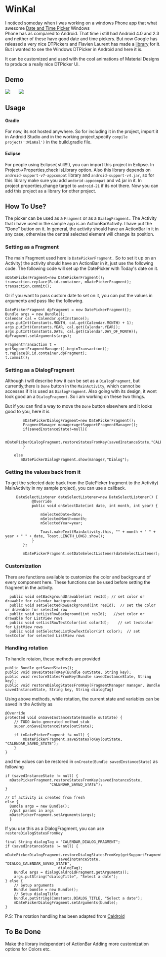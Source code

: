 # WinKal
I noticed someday when i was working on a windows Phone app that what awesome [Date and Time Picker](http://www.geekchamp.com/articles/wp7-datepicker-and-timepicker-in-depth--api-and-customization) Windows  
Phone has as compared to Android. That time i still had Android 4.0 and 2.3 and neither of these have good date and time pickers.
But now Google has released a very nice DTPickers and Flavien Laurent has made a [library](https://github.com/flavienlaurent/datetimepicker) for it. But i 
wanted to see the Windows DTPicker in Android and here it is.  
    
It can be customized and used with the cool animations of Material Designs to produce a really nice DTPicker UI.  

  
## Demo  

![](http://i.imgur.com/NQhlajw.png) &nbsp; &nbsp; &nbsp; ![](http://winkal.16mb.com/winwin4.gif)


## Usage  
#### Gradle

For now, its not hosted anywhere. So for including it in the project, import it in Android Studio and in the working
project,specify ```compile project(':WinKal')``` in the build.gradle file.

#### Eclipse

For people using Eclipse( still!!!), you can import this project in Eclipse. In Project->Properties,check isLibrary option.
Also this library depends on ```android-support-v7-appcompat``` library and ```android-support-v4.jar```, so for this library make sure you add ```andorid-appcompat``` and v4 jar in it.
In project.properties,change target to ```android-21``` if its not there. Now you can add this project as a library for other project.

## How To Use?

The picker can be used as a ```Fragment``` or as a ```DialogFragment.```
The Activity that i have used in the sample app is an ActionBarActivity. I have put the "Done" button on it. In general, the activity should have an ActionBar in it in any case, otherwise the central selected element will change its position. 

### Setting as a Fragment
The main Fragment used here is ```DatePickerFragment.``` So to set it up on an Activity( the activity should have an ActionBar in it, just use the following code. The following code will set up the DatePicker with Today's date on it.
```
mDatePickerFragment=new DatePickerFragment();
transaction.replace(R.id.container, mDatePickerFragment);
transaction.commit();
```

Or if you want to pass custom date to set on it, you can put the values in arguments and pass like the following.
```
DatePickerFragment dpFragment = new DatePickerFragment();
Bundle args = new Bundle();
Calendar cal = Calendar.getInstance();
args.putInt(Constants.MONTH, cal.get(Calendar.MONTH) + 1);
args.putInt(Constants.YEAR, cal.get(Calendar.YEAR));
args.putInt(Constants.DATE, cal.get(Calendar.DAY_OF_MONTH));
dpFragment.setArguments(args);

FragmentTransaction t = getSupportFragmentManager().beginTransaction();
t.replace(R.id.container,dpFragment);
t.commit();
```


### Setting as a DialogFragment

Although i will describe how it can be set as a ```DialogFragment```, but currently,there is ```Done``` button in the ```MainActivity```, which cannot be accesses if it is used as ```DialogFragment```. Also going with its design, it wont look good an a ```DialogFragment```.  So i am working on these two things.

But if you can find a way to move the ```Done``` button elsewhere and it looks good to you, here it is
```
        mDatePickerDialogFragment=new DatePickerFragment();
        FragmentManager manager=getSupportFragmentManager();
        if(savedInstanceState!=null){

                mDatePickerDialogFragment.restoreStatesFromKey(savedInstanceState,"CALENDAR_SAVED_STATE");
        }

    else
       mDatePickerDialogFragment.show(manager,"Dialog");
```

### Getting the values back from it
To get the selected date back from the DatePicker fragment to the Activity( MainActivity in my sample project), you can use a callback.
```
     DateSelectListener dateSelectListener=new DateSelectListener() {
            @Override
            public void onSelectDate(int date, int month, int year) {

                mSelectedDate=date;
                mSelectedMonth=month;
                mSelectedYear=year;

                Toast.makeText(MainActivity.this, "" + month + " " + year + " " + date, Toast.LENGTH_LONG).show();
            }
        };

        mDatePickerFragment.setDateSelectListener(dateSelectListener);
```

### Customization 
There are functions available to customize the color and background of every component here. These functions can be used before setting the fragment in the activity.
```
  public void setBackgroundDrawable(int resId); // set color or drawable for calendar background
  public void setSelectedRowBackground(int resId);  // set the color or drawable for selected row
  public void setListRowBackground(int resId);   //set color or drawable for ListView rows
  public void setListRowTextColor(int colorId);    // set textcolor for ListView rows 
  public void setSelectedListRowTextColor(int color);  // set textColor for selected ListView rows
  ```
  

### Handling rotation 
To handle rotaion, these methods are provided 
```
public Bundle getSavedStates();
public void saveStatesToKey(Bundle outState, String key);
public void restoreStatesFromKey(Bundle savedInstanceState, String key);
public void restoreDialogStatesFromKey(FragmentManager manager, Bundle savedInstanceState, String key, String dialogTag)
```

Using above methods, while rotation, the current state and variables can be saved in the Activity as 
```
@Override
protected void onSaveInstanceState(Bundle outState) {
    // TODO Auto-generated method stub
    super.onSaveInstanceState(outState);

    if (mDatePickerFragment != null) {
        mDatePickerFragment.saveStatesToKey(outState, "CALENDAR_SAVED_STATE");
    }
}
```
and the values can be restored in ```onCreate(Bundle savedInstanceState)``` as following
```
if (savedInstanceState != null) {
  mDatePickerFragment.restoreStatesFromKey(savedInstanceState,
                    "CALENDAR_SAVED_STATE");
}

// If activity is created from fresh
else {
  Bundle args = new Bundle();
  //put params in args
  mDatePickerFragment.setArguments(args);
  }
  ```
If you use this as a DialogFragment, you can use ``restoreDialogStatesFromKey``

```
final String dialogTag = "CALENDAR_DIALOG_FRAGMENT";
if (savedInstanceState != null) {
  mDatePickerDialogFragment.restoreDialogStatesFromKey(getSupportFragmentManager(),
                        savedInstanceState, "DIALOG_CALENDAR_SAVED_STATE",
                        dialogTag);
    Bundle args = dialogCaldroidFragment.getArguments();
    args.putString("dialogTitle", "Select a date");
} else {
    // Setup arguments
    Bundle bundle = new Bundle();
    // Setup dialogTitle
    bundle.putString(Constants.DIALOG_TITLE, "Select a date");
    mDatePickerDialogFragment.setArguments(bundle);
}

```
P.S: The rotation handling has been adapted from [Caldroid](https://github.com/roomorama/Caldroid)

## To Be Done
Make the library independent of ActionBar
Adding more customization options for Colors etc.



